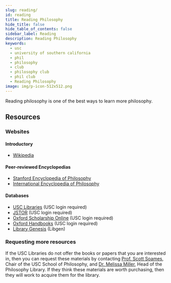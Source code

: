 ```yaml
---
slug: reading/
id: reading
title: Reading Philosophy
hide_title: false
hide_table_of_contents: false
sidebar_label: Reading
description: Reading Philosophy
keywords:
  - usc
  - university of southern california
  - phil
  - philosophy
  - club
  - philosophy club
  - phil club
  - Reading Philosophy
image: img/p-icon-512x512.png
---
```


Reading philosophy is one of the best ways to learn more philosophy.

## Resources

### Websites

#### Introductory

- [Wikipedia](https://en.wikipedia.org/wiki/Philosophy)

#### Peer-reviewed Encyclopedias

- [Stanford Encyclopedia of Philosophy](https://plato.stanford.edu/contents.html)
- [International Encyclopedia of Philosophy](https://iep.utm.edu/home/about/)

#### Databases

- [USC Libraries](https://libraries.usc.edu/) (USC login required)
- [JSTOR](https://www-jstor-org.libproxy2.usc.edu/) (USC login required)
- [Oxford Scholarship Online](https://oxford-universitypressscholarship-com.libproxy2.usc.edu/) (USC login required)
- [Oxford Handbooks](https://www-oxfordhandbooks-com.libproxy2.usc.edu/) (USC login required)
- [Library Genesis](https://en.wikipedia.org/wiki/Library_Genesis) (Libgen)

### Requesting more resources

If the USC Libraries do not offer the books or papers that you are interested in, then you can request these materials by contacting [Prof. Scott Soames](https://dornsife.usc.edu/scottsoames), Chair of the USC School of Philosophy, and [Dr. Melissa Miller](https://libraries.usc.edu/person/melissa-lynn-miller), Head of the Philosophy Library. If they think these materials are worth purchasing, then they will work to acquire them for the library.
